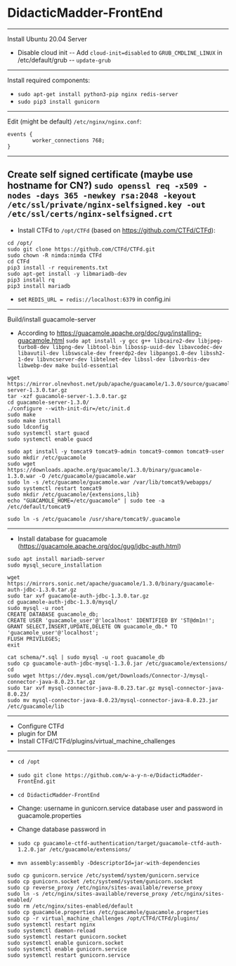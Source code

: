 
# DidacticMadder-FrontEnd

-------------------------------------------------------------
Install Ubuntu 20.04 Server
- Disable cloud init
-- Add `cloud-init=disabled` to `GRUB_CMDLINE_LINUX` in /etc/default/grub
-- `update-grub`
-------------------------------------------------------------
Install required components:
- `sudo apt-get install python3-pip nginx redis-server`
- `sudo pip3 install gunicorn`
-------------------------------------------------------------
Edit (might be default) `/etc/nginx/nginx.conf`:

```
events {
        worker_connections 768;
}
```
-------------------------------------------------------------
Create self signed certificate (maybe use hostname for CN?)
`sudo openssl req -x509 -nodes -days 365 -newkey rsa:2048 -keyout /etc/ssl/private/nginx-selfsigned.key -out /etc/ssl/certs/nginx-selfsigned.crt`
-------------------------------------------------------------
- Install CTFd to `/opt/CTFd` (based on https://github.com/CTFd/CTFd):
```
cd /opt/
sudo git clone https://github.com/CTFd/CTFd.git
sudo chown -R nimda:nimda CTFd
cd CTFd
pip3 install -r requirements.txt
sudo apt-get install -y libmariadb-dev
pip3 install rq
pip3 install mariadb
```
- set `REDIS_URL = redis://localhost:6379` in config.ini
-------------------------------------------------------------
Build/install guacamole-server
- According to https://guacamole.apache.org/doc/gug/installing-guacamole.html
`sudo apt install -y gcc g++ libcairo2-dev libjpeg-turbo8-dev libpng-dev libtool-bin libossp-uuid-dev libavcodec-dev libavutil-dev libswscale-dev freerdp2-dev libpango1.0-dev libssh2-1-dev libvncserver-dev libtelnet-dev libssl-dev libvorbis-dev libwebp-dev make build-essential`

```
wget https://mirror.olnevhost.net/pub/apache/guacamole/1.3.0/source/guacamole-server-1.3.0.tar.gz
tar -xzf guacamole-server-1.3.0.tar.gz
cd guacamole-server-1.3.0/
./configure --with-init-dir=/etc/init.d
sudo make
sudo make install
sudo ldconfig
sudo systemctl start guacd
sudo systemctl enable guacd

sudo apt install -y tomcat9 tomcat9-admin tomcat9-common tomcat9-user
sudo mkdir /etc/guacamole
sudo wget https://downloads.apache.org/guacamole/1.3.0/binary/guacamole-1.3.0.war -O /etc/guacamole/guacamole.war
sudo ln -s /etc/guacamole/guacamole.war /var/lib/tomcat9/webapps/
sudo systemctl restart tomcat9
sudo mkdir /etc/guacamole/{extensions,lib}
echo "GUACAMOLE_HOME=/etc/guacamole" | sudo tee -a /etc/default/tomcat9

sudo ln -s /etc/guacamole /usr/share/tomcat9/.guacamole
```
-------------------------------------------------------------
- Install database for guacamole (https://guacamole.apache.org/doc/gug/jdbc-auth.html)

```
sudo apt install mariadb-server
sudo mysql_secure_installation
```


```
wget https://mirrors.sonic.net/apache/guacamole/1.3.0/binary/guacamole-auth-jdbc-1.3.0.tar.gz
sudo tar xvf guacamole-auth-jdbc-1.3.0.tar.gz
cd guacamole-auth-jdbc-1.3.0/mysql/
sudo mysql -u root
CREATE DATABASE guacamole_db; 
CREATE USER 'guacamole_user'@'localhost' IDENTIFIED BY 'ST@dm1n!';
GRANT SELECT,INSERT,UPDATE,DELETE ON guacamole_db.* TO 'guacamole_user'@'localhost';
FLUSH PRIVILEGES;
exit

cat schema/*.sql | sudo mysql -u root guacamole_db
sudo cp guacamole-auth-jdbc-mysql-1.3.0.jar /etc/guacamole/extensions/
cd
sudo wget https://dev.mysql.com/get/Downloads/Connector-J/mysql-connector-java-8.0.23.tar.gz
sudo tar xvf mysql-connector-java-8.0.23.tar.gz mysql-connector-java-8.0.23/
sudo mv mysql-connector-java-8.0.23/mysql-connector-java-8.0.23.jar /etc/guacamole/lib
```

-------------------------------------------------------------
- Configure CTFd
- plugin for DM
- Install CTFd/CTFd/plugins/virtual_machine_challenges

-------------------------------------------------------------
- `cd /opt`
- `sudo git clone https://github.com/w-a-y-n-e/DidacticMadder-FrontEnd.git`

- `cd DidacticMadder-FrontEnd`

- Change:
username in gunicorn.service
database user and password in guacamole.properties
- Change database password in 
- `sudo cp guacamole-ctfd-authentication/target/guacamole-ctfd-auth-1.2.0.jar /etc/guacamole/extensions/`

- `mvn assembly:assembly -DdescriptorId=jar-with-dependencies`

```
sudo cp gunicorn.service /etc/systemd/system/gunicorn.service
sudo cp gunicorn.socket /etc/systemd/system/gunicorn.socket
sudo cp reverse_proxy /etc/nginx/sites-available/reverse_proxy
sudo ln -s /etc/nginx/sites-available/reverse_proxy /etc/nginx/sites-enabled/
sudo rm /etc/nginx/sites-enabled/default
sudo cp guacamole.properties /etc/guacamole/guacamole.properties
sudo cp -r virtual_machine_challenges /opt/CTFd/CTFd/plugins/
sudo systemctl restart nginx
sudo systemctl daemon-reload
sudo systemctl restart gunicorn.socket
sudo systemctl enable gunicorn.socket
sudo systemctl enable gunicorn.service
sudo systemctl restart gunicorn.service
```
